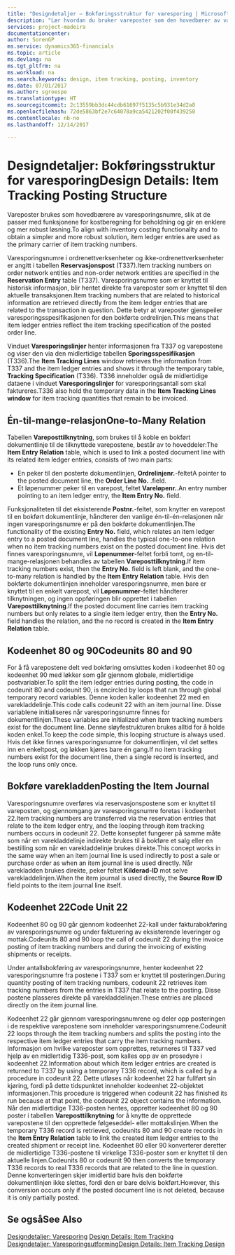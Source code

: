```yaml
---
title: "Designdetaljer – Bokføringsstruktur for varesporing | Microsoft-dokumentasjon"
description: "Lær hvordan du bruker vareposter som den hovedbærer av varesporingsnumre."
services: project-madeira
documentationcenter: 
author: SorenGP
ms.service: dynamics365-financials
ms.topic: article
ms.devlang: na
ms.tgt_pltfrm: na
ms.workload: na
ms.search.keywords: design, item tracking, posting, inventory
ms.date: 07/01/2017
ms.author: sgroespe
ms.translationtype: HT
ms.sourcegitcommit: 2c13559bb3dc44cdb61697f5135c5b931e34d2a8
ms.openlocfilehash: 72de5863bf2e7c64078a9ca5421202f00f439250
ms.contentlocale: nb-no
ms.lasthandoff: 12/14/2017

---
```

# <a name="design-details-item-tracking-posting-structure"></a><span data-ttu-id="70b85-103">Designdetaljer: Bokføringsstruktur for varesporing</span><span class="sxs-lookup"><span data-stu-id="70b85-103">Design Details: Item Tracking Posting Structure</span></span>
<span data-ttu-id="70b85-104">Vareposter brukes som hovedbærere av varesporingsnumre, slik at de passer med funksjonene for kostberegning for beholdning og gir en enklere og mer robust løsning.</span><span class="sxs-lookup"><span data-stu-id="70b85-104">To align with inventory costing functionality and to obtain a simpler and more robust solution, item ledger entries are used as the primary carrier of item tracking numbers.</span></span>  
  
<span data-ttu-id="70b85-105">Varesporingsnumre i ordrenettverksenheter og ikke-ordrenettverksenheter er angitt i tabellen **Reservasjonspost** (T337).</span><span class="sxs-lookup"><span data-stu-id="70b85-105">Item tracking numbers on order network entities and non-order network entities are specified in the **Reservation Entry** table (T337).</span></span> <span data-ttu-id="70b85-106">Varesporingsnumre som er knyttet til historisk informasjon, blir hentet direkte fra vareposter som er knyttet til den aktuelle transaksjonen.</span><span class="sxs-lookup"><span data-stu-id="70b85-106">Item tracking numbers that are related to historical information are retrieved directly from the item ledger entries that are related to the transaction in question.</span></span> <span data-ttu-id="70b85-107">Dette betyr at vareposter gjenspeiler varesporingsspesifikasjonen for den bokførte ordrelinjen.</span><span class="sxs-lookup"><span data-stu-id="70b85-107">This means that item ledger entries reflect the item tracking specification of the posted order line.</span></span>  
  
<span data-ttu-id="70b85-108">Vinduet **Varesporingslinjer** henter informasjonen fra T337 og varepostene og viser den via den midlertidige tabellen **Sporingsspesifikasjon** (T336).</span><span class="sxs-lookup"><span data-stu-id="70b85-108">The **Item Tracking Lines** window retrieves the information from T337 and the item ledger entries and shows it through the temporary table, **Tracking Specification** (T336).</span></span> <span data-ttu-id="70b85-109">T336 inneholder også de midlertidige dataene i vinduet **Varesporingslinjer** for varesporingsantall som skal faktureres.</span><span class="sxs-lookup"><span data-stu-id="70b85-109">T336 also hold the temporary data in the **Item Tracking Lines window** for item tracking quantities that remain to be invoiced.</span></span>  
  
## <a name="one-to-many-relation"></a><span data-ttu-id="70b85-110">Én-til-mange-relasjon</span><span class="sxs-lookup"><span data-stu-id="70b85-110">One-to-Many Relation</span></span>  
<span data-ttu-id="70b85-111">Tabellen **Vareposttilknytning**, som brukes til å koble en bokført dokumentlinje til de tilknyttede varepostene, består av to hoveddeler:</span><span class="sxs-lookup"><span data-stu-id="70b85-111">The **Item Entry Relation** table, which is used to link a posted document line with its related item ledger entries, consists of two main parts:</span></span>  
  
* <span data-ttu-id="70b85-112">En peker til den posterte dokumentlinjen, **Ordrelinjenr.**-feltet</span><span class="sxs-lookup"><span data-stu-id="70b85-112">A pointer to the posted document line, the **Order Line No.**</span></span> <span data-ttu-id="70b85-113">.</span><span class="sxs-lookup"><span data-stu-id="70b85-113">field.</span></span>  
* <span data-ttu-id="70b85-114">Et løpenummer peker til en varepost, feltet **Vareløpenr.**.</span><span class="sxs-lookup"><span data-stu-id="70b85-114">An entry number pointing to an item ledger entry, the **Item Entry No.** field.</span></span>  
  
<span data-ttu-id="70b85-115">Funksjonaliteten til det eksisterende **Postnr.**-feltet, som knytter en varepost til en bokført dokumentlinje, håndterer den vanlige én-til-én-relasjonen når ingen varesporingsnumre er på den bokførte dokumentlinjen.</span><span class="sxs-lookup"><span data-stu-id="70b85-115">The functionality of the existing **Entry No.** field, which relates an item ledger entry to a posted document line, handles the typical one-to-one relation when no item tracking numbers exist on the posted document line.</span></span> <span data-ttu-id="70b85-116">Hvis det finnes varesporingsnumre, vil **Løpenummer**-feltet forbli tomt, og en-til-mange-relasjonen behandles av tabellen **Vareposttilknytning**.</span><span class="sxs-lookup"><span data-stu-id="70b85-116">If item tracking numbers exist, then the **Entry No.** field is left blank, and the one-to-many relation is handled by the **Item Entry Relation** table.</span></span> <span data-ttu-id="70b85-117">Hvis den bokførte dokumentlinjen inneholder varesporingsnumre, men bare er knyttet til en enkelt varepost, vil **Løpenummer**-feltet håndterer tilknytningen, og ingen oppføringen blir opprettet i tabellen **Vareposttilknytning**.</span><span class="sxs-lookup"><span data-stu-id="70b85-117">If the posted document line carries item tracking numbers but only relates to a single item ledger entry, then the **Entry No.** field handles the relation, and the no record is created in the **Item Entry Relation** table.</span></span>  
  
## <a name="codeunits-80-and-90"></a><span data-ttu-id="70b85-118">Kodeenhet 80 og 90</span><span class="sxs-lookup"><span data-stu-id="70b85-118">Codeunits 80 and 90</span></span>  
<span data-ttu-id="70b85-119">For å få varepostene delt ved bokføring omsluttes koden i kodeenhet 80 og kodeenhet 90 med løkker som går gjennom globale, midlertidige postvariabler.</span><span class="sxs-lookup"><span data-stu-id="70b85-119">To split the item ledger entries during posting, the code in codeunit 80 and codeunit 90, is encircled by loops that run through global temporary record variables.</span></span> <span data-ttu-id="70b85-120">Denne koden kaller kodeenhet 22 med en varekladdelinje.</span><span class="sxs-lookup"><span data-stu-id="70b85-120">This code calls codeunit 22 with an item journal line.</span></span> <span data-ttu-id="70b85-121">Disse variablene initialiseres når varesporingsnumre finnes for dokumentlinjen.</span><span class="sxs-lookup"><span data-stu-id="70b85-121">These variables are initialized when item tracking numbers exist for the document line.</span></span> <span data-ttu-id="70b85-122">Denne sløyfestrukturen brukes alltid for å holde koden enkel.</span><span class="sxs-lookup"><span data-stu-id="70b85-122">To keep the code simple, this looping structure is always used.</span></span> <span data-ttu-id="70b85-123">Hvis det ikke finnes varesporingsnumre for dokumentlinjen, vil det settes inn en enkeltpost, og løkken kjøres bare én gang.</span><span class="sxs-lookup"><span data-stu-id="70b85-123">If no item tracking numbers exist for the document line, then a single record is inserted, and the loop runs only once.</span></span>  
  
## <a name="posting-the-item-journal"></a><span data-ttu-id="70b85-124">Bokføre varekladden</span><span class="sxs-lookup"><span data-stu-id="70b85-124">Posting the Item Journal</span></span>  
<span data-ttu-id="70b85-125">Varesporingsnumre overføres via reservasjonspostene som er knyttet til vareposten, og gjennomgang av varesporingsnumre foretas i kodeenhet 22.</span><span class="sxs-lookup"><span data-stu-id="70b85-125">Item tracking numbers are transferred via the reservation entries that relate to the item ledger entry, and the looping through item tracking numbers occurs in codeunit 22.</span></span> <span data-ttu-id="70b85-126">Dette konseptet fungerer på samme måte som når en varekladdelinje indirekte brukes til å bokføre et salg eller en bestilling som når en varekladdelinje brukes direkte.</span><span class="sxs-lookup"><span data-stu-id="70b85-126">This concept works in the same way when an item journal line is used indirectly to post a sale or purchase order as when an item journal line is used directly.</span></span> <span data-ttu-id="70b85-127">Når varekladden brukes direkte, peker feltet **Kilderad-ID** mot selve varekladdelinjen.</span><span class="sxs-lookup"><span data-stu-id="70b85-127">When the item journal is used directly, the **Source Row ID** field points to the item journal line itself.</span></span>  
  
## <a name="code-unit-22"></a><span data-ttu-id="70b85-128">Kodeenhet 22</span><span class="sxs-lookup"><span data-stu-id="70b85-128">Code Unit 22</span></span>  
<span data-ttu-id="70b85-129">Kodeenhet 80 og 90 går gjennom kodeenhet 22-kall under fakturabokføring av varesporingsnumre og under fakturering av eksisterende leveringer og mottak.</span><span class="sxs-lookup"><span data-stu-id="70b85-129">Codeunits 80 and 90 loop the call of codeunit 22 during the invoice posting of item tracking numbers and during the invoicing of existing shipments or receipts.</span></span>  
  
<span data-ttu-id="70b85-130">Under antallsbokføring av varesporingsnumre, henter kodeenhet 22 varesporingsnumre fra postene i T337 som er knyttet til posteringen.</span><span class="sxs-lookup"><span data-stu-id="70b85-130">During quantity posting of item tracking numbers, codeunit 22 retrieves item tracking numbers from the entries in T337 that relate to the posting.</span></span> <span data-ttu-id="70b85-131">Disse postene plasseres direkte på varekladdelinjen.</span><span class="sxs-lookup"><span data-stu-id="70b85-131">These entries are placed directly on the item journal line.</span></span>  
  
<span data-ttu-id="70b85-132">Kodeenhet 22 går gjennom varesporingsnumrene og deler opp posteringen i de respektive varepostene som inneholder varesporingsnumrene.</span><span class="sxs-lookup"><span data-stu-id="70b85-132">Codeunit 22 loops through the item tracking numbers and splits the posting into the respective item ledger entries that carry the item tracking numbers.</span></span> <span data-ttu-id="70b85-133">Informasjon om hvilke vareposter som opprettes, returneres til T337 ved hjelp av en midlertidig T336-post, som kalles opp av en prosedyre i kodeenhet 22.</span><span class="sxs-lookup"><span data-stu-id="70b85-133">Information about which item ledger entries are created is returned to T337 by using a temporary T336 record, which is called by a procedure in codeunit 22.</span></span> <span data-ttu-id="70b85-134">Dette utløses når kodeenhet 22 har fullført sin kjøring, fordi på dette tidspunktet inneholder kodeenhet 22-objektet informasjonen.</span><span class="sxs-lookup"><span data-stu-id="70b85-134">This procedure is triggered when codeunit 22 has finished its run because at that point, the codeunit 22 object contains the information.</span></span> <span data-ttu-id="70b85-135">Når den midlertidige T336-posten hentes, oppretter kodeenhet 80 og 90 poster i tabellen **Vareposttilknytning** for å knytte de opprettede varepostene til den opprettede følgeseddel- eller mottakslinjen.</span><span class="sxs-lookup"><span data-stu-id="70b85-135">When the temporary T336 record is retrieved, codeunits 80 and 90 create records in the **Item Entry Relation** table to link the created item ledger entries to the created shipment or receipt line.</span></span> <span data-ttu-id="70b85-136">Kodeenhet 80 eller 90 konverterer deretter de midlertidige T336-postene til virkelige T336-poster som er knyttet til den aktuelle linjen.</span><span class="sxs-lookup"><span data-stu-id="70b85-136">Codeunits 80 or codeunit 90 then converts the temporary T336 records to real T336 records that are related to the line in question.</span></span> <span data-ttu-id="70b85-137">Denne konverteringen skjer imidlertid bare hvis den bokførte dokumentlinjen ikke slettes, fordi den er bare delvis bokført.</span><span class="sxs-lookup"><span data-stu-id="70b85-137">However, this conversion occurs only if the posted document line is not deleted, because it is only partially posted.</span></span>  
  
## <a name="see-also"></a><span data-ttu-id="70b85-138">Se også</span><span class="sxs-lookup"><span data-stu-id="70b85-138">See Also</span></span>  
<span data-ttu-id="70b85-139">[Designdetaljer: Varesporing](design-details-item-tracking.md) </span><span class="sxs-lookup"><span data-stu-id="70b85-139">[Design Details: Item Tracking](design-details-item-tracking.md) </span></span>  
[<span data-ttu-id="70b85-140">Designdetaljer: Varesporingsutforming</span><span class="sxs-lookup"><span data-stu-id="70b85-140">Design Details: Item Tracking Design</span></span>](design-details-item-tracking-design.md)
